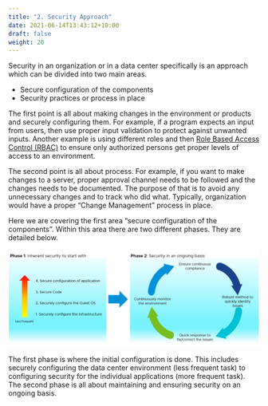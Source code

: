```yaml
---
title: "2. Security Approach"
date: 2021-06-14T13:43:12+10:00
draft: false
weight: 20
---
```


Security in an organization or in a data center specifically is an approach which can be divided into two main areas.

- Secure configuration of the components
- Security practices or process in place

The first point is all about making changes in the environment or products and securely configuring them. For example, if a program expects an input from users, then use proper input validation to protect against unwanted inputs. Another example is using different roles and then [Role Based Access Control (RBAC)](https://en.wikipedia.org/wiki/Role-based_access_control) to ensure only authorized persons get proper levels of access to an environment.

The second point is all about process. For example, if you want to make changes to a server, proper approval channel needs to be followed and the changes needs to be documented. The purpose of that is to avoid any unnecessary changes and to track who did what. Typically, organization would have a proper “Change Management” process in place.

Here we are covering the first area “secure configuration of the components”. Within this area there are two different phases. They are detailed below.

![security approach phases](1.6.2-fig-1.png)

The first phase is where the initial configuration is done. This includes securely configuring the data center environment (less frequent task) to configuring security for the individual applications (more frequent task). The second phase is all about maintaining and ensuring security on an ongoing basis.